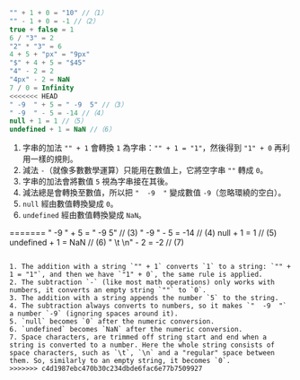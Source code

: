 
```js no-beautify
"" + 1 + 0 = "10" //（1）
"" - 1 + 0 = -1 //（2）
true + false = 1
6 / "3" = 2
"2" * "3" = 6
4 + 5 + "px" = "9px"
"$" + 4 + 5 = "$45"
"4" - 2 = 2
"4px" - 2 = NaN
7 / 0 = Infinity
<<<<<<< HEAD
" -9  " + 5 = " -9  5" //（3）
" -9  " - 5 = -14 //（4）
null + 1 = 1 //（5）
undefined + 1 = NaN //（6）
```

1. 字串的加法 `"" + 1` 會轉換 `1` 為字串：`"" + 1 = "1"`，然後得到 `"1" + 0` 再利用一樣的規則。
2. 減法 `-`（就像多數數學運算）只能用在數值上，它將空字串 `""` 轉成 `0`。
3. 字串的加法會將數值 `5` 視為字串接在其後。
4. 減法總是會轉換至數值，所以把 `"  -9  "` 變成數值 `-9`（忽略環繞的空白）。
5. `null` 經由數值轉換變成 `0`。
6. `undefined` 經由數值轉換變成 `NaN`。

=======
" -9  " + 5 = " -9  5" // (3)
" -9  " - 5 = -14 // (4)
null + 1 = 1 // (5)
undefined + 1 = NaN // (6)
" \t \n" - 2 = -2 // (7)
```

1. The addition with a string `"" + 1` converts `1` to a string: `"" + 1 = "1"`, and then we have `"1" + 0`, the same rule is applied.
2. The subtraction `-` (like most math operations) only works with numbers, it converts an empty string `""` to `0`.
3. The addition with a string appends the number `5` to the string.
4. The subtraction always converts to numbers, so it makes `"  -9  "` a number `-9` (ignoring spaces around it).
5. `null` becomes `0` after the numeric conversion.
6. `undefined` becomes `NaN` after the numeric conversion.
7. Space characters, are trimmed off string start and end when a string is converted to a number. Here the whole string consists of space characters, such as `\t`, `\n` and a "regular" space between them. So, similarly to an empty string, it becomes `0`.
>>>>>>> c4d1987ebc470b30c234dbde6fac6e77b7509927
